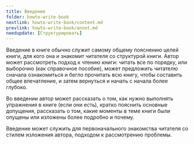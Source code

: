 ```yaml
---
title: Введение
folder: howto-write-book
nextlink: howto-write-book/content.md
prevlink: howto-write-book/annot.md
needupdate: [Структурировать]
---
```


Введение в книге обычно служит самому общему пояснению целей книги,
для кого она и знакомит читателя со структурой книги.  Автор может
рассмотреть подход к чтению книги: читать все по порядку, или
выборочно (как справочное пособие), может предложить читателю сначала
ознакомиться и бегло прочитать всю книгу, чтобы составить общее
впечатление, и затем вернуться и начать с начала более глубоко.

Во введении автор может рассказать о том, как нужно выполнять
упражнения в книге (если они есть), кратко пояснить основные
допущения, рассказать о том, какие моменты в теме книги были опущены
или изложены более подробно и почему.

Введение может служить для первоначального знакомства читателя со
стилем изложения автора, подходом к рассмотрению проблемы.
